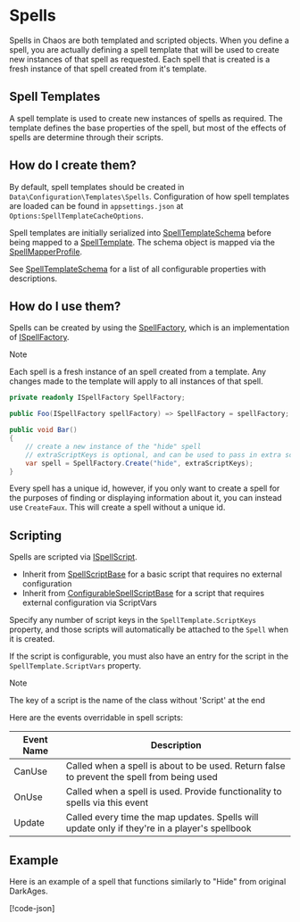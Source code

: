 # Spells

Spells in Chaos are both templated and scripted objects. When you define a spell, you are actually defining a spell
template that will be used to create new instances of that spell as requested. Each spell that is created is a fresh
instance of that spell created from it's template.

## Spell Templates

A spell template is used to create new instances of spells as required. The template defines the base properties of the
spell, but most of the effects of spells are determine through their scripts.

## How do I create them?

By default, spell templates should be created in `Data\Configuration\Templates\Spells`. Configuration of how spell
templates are loaded can be found in `appsettings.json` at `Options:SpellTemplateCacheOptions`.

Spell templates are initially serialized into [SpellTemplateSchema](<xref:Chaos.Schemas.Templates.SpellTemplateSchema>)
before being mapped to a [SpellTemplate](<xref:Chaos.Models.Templates.SpellTemplate>). The schema object is mapped via
the [SpellMapperProfile](<xref:Chaos.Services.MapperProfiles.SpellMapperProfile>).

See [SpellTemplateSchema](<xref:Chaos.Schemas.Templates.SpellTemplateSchema>) for a list of all configurable properties
with descriptions.

## How do I use them?

Spells can be created by using the [SpellFactory](<xref:Chaos.Services.Factories.SpellFactory>), which is an
implementation of [ISpellFactory](<xref:Chaos.Services.Factories.Abstractions.ISpellFactory>).

> [!NOTE]
> Each spell is a fresh instance of an spell created from a template. Any changes made to the template will apply to all
> instances of that spell.

```cs
private readonly ISpellFactory SpellFactory;

public Foo(ISpellFactory spellFactory) => SpellFactory = spellFactory;

public void Bar()
{
    // create a new instance of the "hide" spell
    // extraScriptKeys is optional, and can be used to pass in extra script keys that are not part of the templated spell
    var spell = SpellFactory.Create("hide", extraScriptKeys);
}
```

Every spell has a unique id, however, if you only want to create a spell for the purposes of finding or displaying
information about it, you can instead use `CreateFaux`. This will create a spell without a unique id.

## Scripting

Spells are scripted via [ISpellScript](<xref:Chaos.Scripting.SpellScripts.Abstractions.ISpellScript>).

- Inherit from [SpellScriptBase](<xref:Chaos.Scripting.SpellScripts.Abstractions.SpellScriptBase>) for a basic script
  that requires no external configuration
- Inherit
  from [ConfigurableSpellScriptBase](<xref:Chaos.Scripting.SpellScripts.Abstractions.ConfigurableSpellScriptBase>)
  for a script that requires external configuration via ScriptVars

Specify any number of script keys in the `SpellTemplate.ScriptKeys` property, and those scripts will automatically be
attached to the `Spell` when it is created.

If the script is configurable, you must also have an entry for the script in the `SpellTemplate.ScriptVars` property.

> [!NOTE]
> The key of a script is the name of the class without 'Script' at the end

Here are the events overridable in spell scripts:

| Event Name | Description                                                                                   |
|------------|-----------------------------------------------------------------------------------------------|
| CanUse     | Called when a spell is about to be used. Return false to prevent the spell from being used    |
| OnUse      | Called when a spell is used. Provide functionality to spells via this event                   |
| Update     | Called every time the map updates. Spells will update only if they're in a player's spellbook |

## Example

Here is an example of a spell that functions similarly to "Hide" from original DarkAges.

[!code-json[](../../Data/Configuration/Templates/Spells/hide.json)]